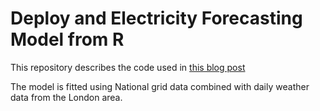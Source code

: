 # Deploy and Electricity Forecasting Model from R 
This repository describes the code used in [this blog post](http://www.dukeanalytics.com/blog/electricity-forecasting-the-power-of-r-in-a-spreadsheet/)

The model is fitted using National grid data combined with daily weather data from the London area.




